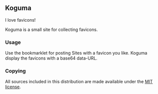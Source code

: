 ## Koguma

I love favicons!

Koguma is a small site for collecting favicons.

### Usage

Use the bookmarklet for posting Sites with a favicon you like. Koguma display the favicons with a base64 data-URL.

### Copying

All sources included in this distribution are made available under the [MIT license](http://www.opensource.org/licenses/mit-license.php).



